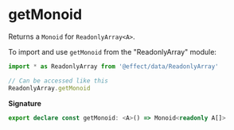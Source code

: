 # getMonoid

Returns a `Monoid` for `ReadonlyArray<A>`.

To import and use `getMonoid` from the "ReadonlyArray" module:

```ts
import * as ReadonlyArray from '@effect/data/ReadonlyArray'

// Can be accessed like this
ReadonlyArray.getMonoid
```

**Signature**

```ts
export declare const getMonoid: <A>() => Monoid<readonly A[]>
```
